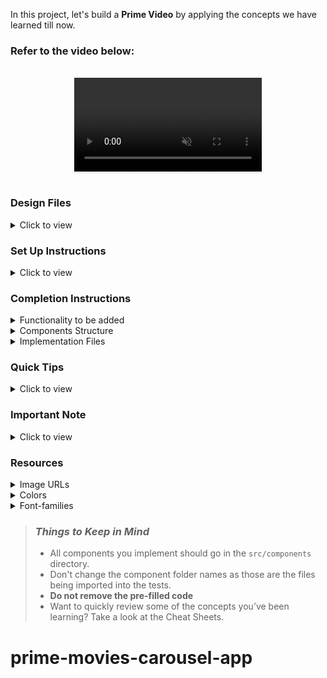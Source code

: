 In this project, let's build a **Prime Video** by applying the concepts we have learned till now.

### Refer to the video below:

<br/>
<div style="text-align: center;">
  <video style="max-width:80%;box-shadow:0 2.8px 2.2px rgba(0, 0, 0, 0.12);outline:none;" loop="true" autoplay="autoplay" controls="controls" muted>
    <source src="https://assets.ccbp.in/frontend/content/react-js/prime-video-output.mp4" type="video/mp4">
    
  </video>
</div>
<br/>

### Design Files

<details>
<summary>Click to view</summary>

- [Large (Size >= 992px) and Extra Large (Size >= 1200px)](https://assets.ccbp.in/frontend/content/react-js/prime-video-lg-output-img.png)

</details>

### Set Up Instructions

<details>
<summary>Click to view</summary>

- Download dependencies by running `npm install`
- Start up the app using `npm start`
</details>

### Completion Instructions

<details>
<summary>Functionality to be added</summary>
<br/>

The app must have the following functionalities

- **Action Movies List** and **Comedy Movies List** should be displayed using **React Slick**
- The `App` is provided with `moviesList`. It consists of a list of movieItem objects with the following properties in each movieItem object

  |     Key      | Data Type |
  | :----------: | :-------: |
  |      id      |  String   |
  | thumbnailUrl |  String   |
  |   videoUrl   |  String   |
  |  categoryId  |  String   |

- When the **next button** is clicked in any of the sliders, the next movie items thumbnail in the corresponding moviesList should be displayed
- When the **previous button** is clicked in any of the sliders, the previous movie items thumbnail in the corresponding moviesList should be displayed <br/>

  <div style="text-align: center;">
    <img src="https://assets.ccbp.in/frontend/content/react-js/prime-video-next-previous-buttons-img.png" alt="movie slider buttons" style="max-width:100%;box-shadow:0 2.8px 2.2px rgba(0, 0, 0, 0.12)">
  </div>
<br/>

- When you click on the **thumbnail**, then the popup should be opened,

  - And corresponding video should be displayed using **React player** component from `react-player`
    <div style="text-align: center;">
      <img src="https://assets.ccbp.in/frontend/content/react-js/prime-video-popup-img.png" alt="popup" style="max-width:100%;box-shadow:0 2.8px 2.2px rgba(0, 0, 0, 0.12)">
  </div>
  <br/>
  - When the close button is clicked, then the popup should be closed

</details>

<details>
<summary>Components Structure</summary>

<br/>
<div style="text-align: center;">
    <img src="https://assets.ccbp.in/frontend/content/react-js/prime-video-compoment-structure-breakdown.png" alt="component structure breakdown" style="max-width:100%;box-shadow:0 2.8px 2.2px rgba(0, 0, 0, 0.12)">
</div>
<br/>

</details>

<details>
<summary>Implementation Files</summary>
<br/>

Use these files to complete the implementation:

- `src/components/PrimeVideo/index.js`
- `src/components/PrimeVideo/index.css`
- `src/components/MoviesSlider/index.js`
- `src/components/MovieItem/index.js`
- `src/components/MovieItem/index.css`

</details>

### Quick Tips

<details close>
<summary>Click to view</summary>

- To build this project, take a look at the <a href='https://learning.ccbp.in/frontend-development/course?c_id=2f4192f7-7495-49ca-a6ce-6b74005e25f1&s_id=c1dc8b6e-864b-4417-9767-471b9e745405&t_id=416f0cab-8425-413b-9157-c7b4d4ae4467' target="_blank">React Slick</a>, <a href='https://learning.ccbp.in/frontend-development/course?c_id=2f4192f7-7495-49ca-a6ce-6b74005e25f1&s_id=b01fca1c-aa5c-4d79-b81e-0220e7649bd0&t_id=416f0cab-8425-413b-9157-c7b4d4ae4467' target="_blank">React Popup</a> and <a href='https://learning.ccbp.in/frontend-development/course?c_id=2f4192f7-7495-49ca-a6ce-6b74005e25f1&s_id=b6392b63-25f6-4215-be09-9f23ad91d789&t_id=416f0cab-8425-413b-9157-c7b4d4ae4467' target="_blank">React Video Player</a> reading materials

- To style popup content use `.popup-content` class

```jsx
<Popup
  modal
  trigger={
    //write code here
  }
  className="popup-content"
>
  //write code here
</Popup>
```

</details>

### Important Note

<details>
<summary>Click to view</summary>

<br/>

**The following instructions are required for the tests to pass**

- One frame of the slider should have 4 thumbnails
- The thumbnail images in the app should have alt as **thumbnail**
- The close button in the popup should have the `data-testid` as **closeButton**
- `IoMdClose` from react-icons should be used for **Close Icon** in the Popup

</details>

### Resources

<details>
<summary>Image URLs</summary>

- [https://assets.ccbp.in/frontend/react-js/prime-video-img.png](https://assets.ccbp.in/frontend/react-js/prime-video-img.png) alt should be **prime video**

</details>

<details>
<summary>Colors</summary>

<br/>
<div style="background-color: #000000; width: 150px; padding: 10px; color: white">Hex: #000000</div>
<div style="background-color: #ffffff; width: 150px; padding: 10px; color: black">Hex: #ffffff</div>
<div style="background-color: #231f20; width: 150px; padding: 10px; color: white">Hex: #231f20</div>
<br/>

</details>

<details>
<summary>Font-families</summary>

- Roboto

</details>

> ### _Things to Keep in Mind_
>
> - All components you implement should go in the `src/components` directory.
> - Don't change the component folder names as those are the files being imported into the tests.
> - **Do not remove the pre-filled code**
> - Want to quickly review some of the concepts you’ve been learning? Take a look at the Cheat Sheets.
# prime-movies-carousel-app
